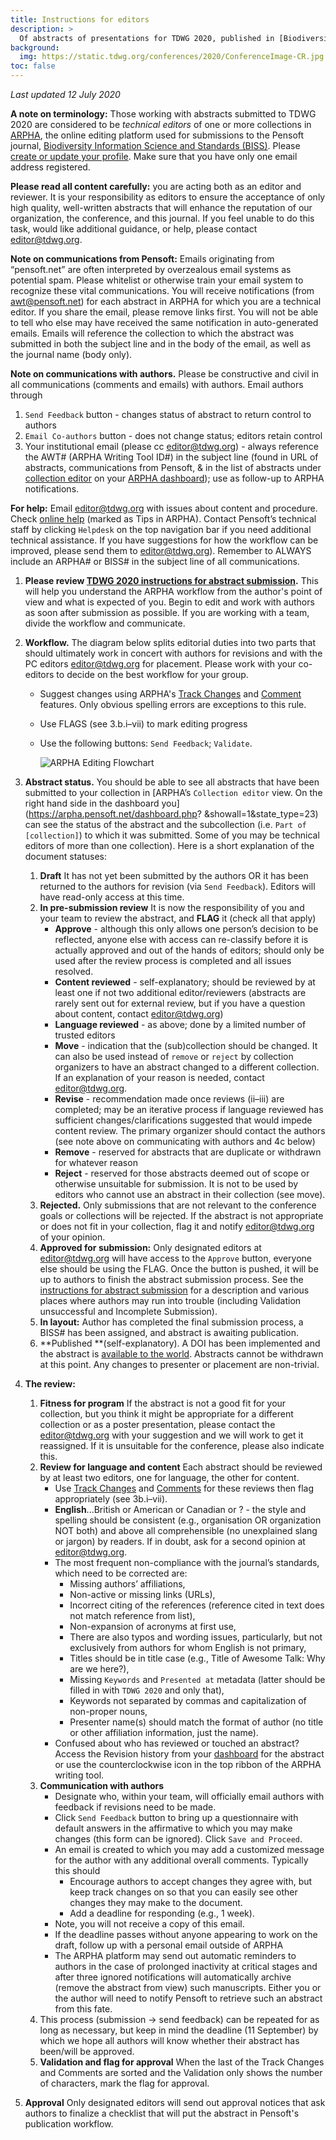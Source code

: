 ```yaml
---
title: Instructions for editors
description: >
  Of abstracts of presentations for TDWG 2020, published in [Biodiversity Information Science and Standards](https://biss.pensoft.net/).
background:
  img: https://static.tdwg.org/conferences/2020/ConferenceImage-CR.jpg
toc: false
---
```


_Last updated 12 July 2020_

**A note on terminology:** Those working with abstracts submitted to TDWG 2020 are considered to be _technical editors_ of one or more collections in [ARPHA](https://arpha.pensoft.net/), the online editing platform used for submissions to the Pensoft journal, [Biodiversity Information Science and Standards (BISS)](https://biss.pensoft.net/). Please [create or update your profile](https://pensoft.net/profile). Make sure that you have only one email address registered.

**Please read all content carefully:** you are acting both as an editor and reviewer. It is your responsibility as editors to ensure the acceptance of only high quality, well-written abstracts that will enhance the reputation of our organization, the conference, and this journal. If you feel unable to do this task, would like additional guidance, or help, please  contact <editor@tdwg.org>.

**Note on communications from Pensoft:** Emails originating from “pensoft.net” are often interpreted by overzealous email systems as potential spam. Please whitelist or otherwise train your email system to recognize these vital communications. You will receive notifications (from <awt@pensoft.net>) for each abstract in ARPHA for which you are a technical editor. If you share the email, please remove links first.  You will not be able to tell who else may have received the same notification in auto-generated emails. Emails will reference the collection to which the abstract was submitted in both the subject line and in the body of the email, as well as the journal name (body only).

**Note on communications with authors.** Please be constructive and civil in all communications (comments and emails) with authors. Email authors through 

1. `Send Feedback` button - changes status of abstract to return control to authors
2. `Email Co-authors` button - does not change status; editors retain control
3. Your institutional email (please cc <editor@tdwg.org>) - always reference the AWT# (ARPHA Writing Tool ID#) in the subject line (found in URL of abstracts, communications from Pensoft, & in the list of abstracts under [collection editor](https://arpha.pensoft.net/dashboard?showall=1&state_type=23) on your [ARPHA dashboard](https://arpha.pensoft.net/dashboard)); use as follow-up to ARPHA notifications.

**For help:** Email <editor@tdwg.org> with issues about content and procedure. Check [online help](https://arpha.pensoft.net/tips/Edit-sections) (marked as Tips in ARPHA). Contact Pensoft’s technical staff by clicking `Helpdesk` on the top navigation bar if you need additional technical assistance. If you have suggestions for how the workflow can be improved, please send them to <editor@tdwg.org>). Remember to ALWAYS include an ARPHA# or BISS# in the subject line of all communications. 

1. **Please review [TDWG 2020 instructions for abstract submission](/conferences/2020/instructions-for-abstract-submission/).** This will help you understand the ARPHA workflow from the author's point of view and what is expected of you. Begin to edit and work with authors as soon after submission as possible. If you are working with a team, divide the workflow and communicate. 
2. **Workflow.** The diagram below splits editorial duties into two parts that should ultimately work in concert with authors for revisions and with the PC editors <editor@tdwg.org> for placement. Please work with your co-editors to decide on the best workflow for your group.
    - Suggest changes using ARPHA's [Track Changes](https://arpha.pensoft.net/tips/Track-Changes) and [Comment](https://arpha.pensoft.net/tips/Comments) features. Only obvious spelling errors are exceptions to this rule.
    - Use FLAGS (see 3.b.i–vii) to mark editing progress 
    - Use the following buttons: `Send Feedback`; `Validate`.
    
        ![ARPHA Editing Flowchart](https://static.tdwg.org/conferences/2020/instructions/ARPHAEditingFlowchart.png "ARPHA Editing Flowchart")

3. **Abstract status.** You should be able to see all abstracts that have been submitted to your collection in [ARPHA’s `Collection editor` view. On the right hand side in the dashboard you](https://arpha.pensoft.net/dashboard.php? &showall=1&state_type=23) can see the status of the abstract and the subcollection (i.e. `Part of [collection]`) to which it was submitted. Some of you may be technical editors of more than one collection). Here is a short explanation of the document statuses:
    1. **Draft** It has not yet been submitted by the authors OR it has been returned to the authors for revision (via `Send Feedback`). Editors will have read-only access at this time.
    2. **In pre-submission review** It is now the responsibility of you and your team to review the abstract, and **FLAG** it (check all that apply)
        - **Approve** - although this only allows one person’s decision to be reflected, anyone else with access can re-classify before it is actually approved and out of the hands of editors; should only be used after the review process is completed and all issues resolved.
        - **Content reviewed** - self-explanatory; should be reviewed by at least one if not two additional editor/reviewers (abstracts are rarely sent out for external review, but if you have a question about content, contact <editor@tdwg.org>)
        - **Language reviewed** - as above; done by a limited number of trusted editors
        - **Move** - indication that the (sub)collection should be changed. It can also be used instead of `remove` or `reject` by collection organizers to have an abstract changed to a different collection. If an explanation of your reason is needed, contact <editor@tdwg.org>.
       - **Revise** - recommendation made once reviews (ii–iii) are completed; may be an iterative process if language reviewed has sufficient changes/clarifications suggested that would impede content review. The primary organizer should contact the authors (see note above on communicating with authors and 4c below)
        - **Remove** - reserved for abstracts that are duplicate or withdrawn for whatever reason
        - **Reject** - reserved for those abstracts deemed out of scope or otherwise unsuitable for submission. It is not to be used by editors who cannot use an abstract in their collection (see move).
    6. **Rejected.** Only submissions that are not relevant to the conference goals or collections will be rejected. If the abstract is not appropriate or does not fit in your collection, flag it and notify <editor@tdwg.org> of your opinion.
    7. **Approved for submission:** Only designated editors at <editor@tdwg.org> will have access to the `Approve` button, everyone else should be using the FLAG. Once the button is pushed, it will be up to authors to finish the abstract submission process. See the [instructions for abstract submission](/conferences/2020/instructions-for-abstract-submission/) for a description and various places where authors may run into trouble (including Validation unsuccessful and Incomplete Submission).
    8. **In layout:** Author has completed the final submission process, a BISS# has been assigned, and abstract is awaiting publication.
    9. **Published **(self-explanatory). A DOI has been implemented and the abstract is [available to the world](https://biss.pensoft.net/collections). Abstracts cannot be withdrawn at this point. Any changes to presenter or placement are non-trivial.
4. **The review:**
    1. **Fitness for program** If the abstract is not a good fit for your collection, but you think it might be appropriate for a different collection or as a poster presentation, please contact the <editor@tdwg.org> with your suggestion and we will work to get it reassigned. If it is unsuitable for the conference, please also indicate this.
    2. **Review for language and content** Each abstract should be reviewed by at least two editors, one for language, the other for content. 
        - Use [Track Changes](https://arpha.pensoft.net/tips/Track-Changes) and [Comments](https://arpha.pensoft.net/tips/Comments) for these reviews then flag appropriately (see 3b.i–vii).
        - **English**...British or American or Canadian or ? - the style and spelling should be consistent (e.g., organisation OR organization NOT both) and above all comprehensible (no unexplained slang or jargon) by readers. If in doubt, ask for a second opinion at <editor@tdwg.org>. 
        - The most frequent non-compliance with the journal’s standards, which need to be corrected are: 
            - Missing authors’ affiliations, 
            - Non-active or missing links (URLs), 
            - Incorrect citing of the references (reference cited in text does not match reference from list), 
            - Non-expansion of acronyms at first use, 
            - There are also typos and wording issues, particularly, but not exclusively from authors for whom English is not primary, 
            - Titles should be in title case (e.g., Title of Awesome Talk: Why are we here?),
            - Missing `Keywords` and `Presented at` metadata (latter should be filled in with `TDWG 2020` and only that),
            - Keywords not separated by commas and capitalization of non-proper nouns,
            - Presenter name(s) should match the format of author (no title or other affiliation information, just the name).
        - Confused about who has reviewed or touched an abstract? Access the Revision history from your [dashboard](https://arpha.pensoft.net/dashboard?showall=1&state_type=23) for the abstract or use the counterclockwise icon in the top ribbon of the ARPHA writing tool.
    3. **Communication with authors**
        - Designate who, within your team, will officially email authors with feedback if revisions need to be made.
        - Click `Send Feedback` button to bring up a questionnaire with default answers in the affirmative to which you may make changes (this form can be ignored). Click `Save and Proceed`.
        - An email is created to which you may add a customized message for the author with any additional overall comments. Typically this should 
            - Encourage authors to accept changes they agree with, but keep track changes on so that you can easily see other changes they may make to the document.  
            - Add a deadline for responding (e.g., 1 week).
        - Note, you will not receive a copy of this email.
        - If the deadline passes without anyone appearing to work on the draft, follow up with a personal email outside of ARPHA
        - The ARPHA platform may send out automatic reminders to authors in the case of prolonged inactivity at critical stages and after three ignored notifications will automatically archive (remove the abstract from view) such manuscripts. Either you or the author will need to notify Pensoft to retrieve such an abstract from this fate.
    4. This process (submission -> send feedback) can be repeated for as long as necessary, but keep in mind the deadline (11 September) by which we hope all authors will know whether their abstract has been/will be approved.
    5. **Validation and flag for approval** When the last of the Track Changes and Comments are sorted and the Validation only shows the number of characters, mark the flag for approval.
5. **Approval** Only designated editors will send out approval notices that ask authors to finalize a checklist that will put the abstract in Pensoft's publication workflow.
